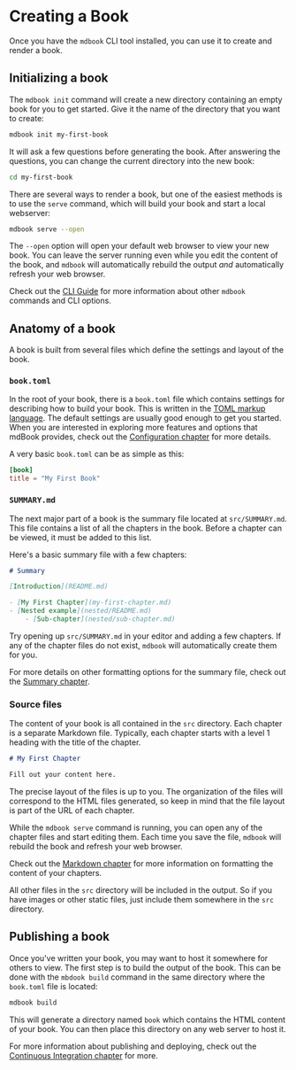 # Creating a Book

Once you have the `mdbook` CLI tool installed, you can use it to create and render a book.

## Initializing a book

The `mdbook init` command will create a new directory containing an empty book for you to get started.
Give it the name of the directory that you want to create:

```sh
mdbook init my-first-book
```

It will ask a few questions before generating the book.
After answering the questions, you can change the current directory into the new book:

```sh
cd my-first-book
```

There are several ways to render a book, but one of the easiest methods is to use the `serve` command, which will build your book and start a local webserver:

```sh
mdbook serve --open
```

The `--open` option will open your default web browser to view your new book.
You can leave the server running even while you edit the content of the book, and `mdbook` will automatically rebuild the output *and* automatically refresh your web browser.

Check out the [CLI Guide](../cli/index.html) for more information about other `mdbook` commands and CLI options.

## Anatomy of a book

A book is built from several files which define the settings and layout of the book.

### `book.toml`

In the root of your book, there is a `book.toml` file which contains settings for describing how to build your book.
This is written in the [TOML markup language](https://toml.io/).
The default settings are usually good enough to get you started.
When you are interested in exploring more features and options that mdBook provides, check out the [Configuration chapter](../format/configuration/index.html) for more details.

A very basic `book.toml` can be as simple as this:

```toml
[book]
title = "My First Book"
```

### `SUMMARY.md`

The next major part of a book is the summary file located at `src/SUMMARY.md`.
This file contains a list of all the chapters in the book.
Before a chapter can be viewed, it must be added to this list.

Here's a basic summary file with a few chapters:

```md
# Summary

[Introduction](README.md)

- [My First Chapter](my-first-chapter.md)
- [Nested example](nested/README.md)
	- [Sub-chapter](nested/sub-chapter.md)
```

Try opening up `src/SUMMARY.md` in your editor and adding a few chapters.
If any of the chapter files do not exist, `mdbook` will automatically create them for you.

For more details on other formatting options for the summary file, check out the [Summary chapter](../format/summary.md).

### Source files

The content of your book is all contained in the `src` directory.
Each chapter is a separate Markdown file.
Typically, each chapter starts with a level 1 heading with the title of the chapter.

```md
# My First Chapter

Fill out your content here.
```

The precise layout of the files is up to you.
The organization of the files will correspond to the HTML files generated, so keep in mind that the file layout is part of the URL of each chapter.

While the `mdbook serve` command is running, you can open any of the chapter files and start editing them.
Each time you save the file, `mdbook` will rebuild the book and refresh your web browser.

Check out the [Markdown chapter](../format/markdown.md) for more information on formatting the content of your chapters.

All other files in the `src` directory will be included in the output.
So if you have images or other static files, just include them somewhere in the `src` directory.

## Publishing a book

Once you've written your book, you may want to host it somewhere for others to view.
The first step is to build the output of the book.
This can be done with the `mbdook build` command in the same directory where the `book.toml` file is located:

```sh
mdbook build
```

This will generate a directory named `book` which contains the HTML content of your book.
You can then place this directory on any web server to host it.

For more information about publishing and deploying, check out the [Continuous Integration chapter](../continuous-integration.md) for more.
